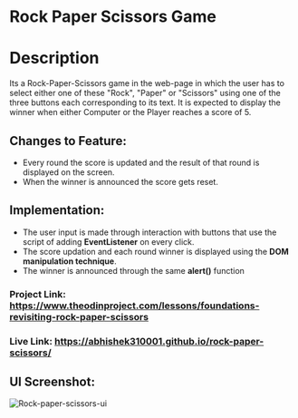 # Rock Paper Scissors Game

# Description
Its a Rock-Paper-Scissors game in the web-page in which the user has to select either one of these "Rock", "Paper" or "Scissors" using one of the three buttons each corresponding to its text. It is expected to display the winner when either Computer or the Player reaches a score of 5.
## Changes to Feature: 

- Every round the score is updated and the result of that round is displayed on the screen.
- When the winner is announced the score gets reset.

## Implementation:

- The user input is made through interaction with buttons that use the script of adding **EventListener**  on every click.
- The score updation and each round winner is displayed using the **DOM manipulation technique**.
- The winner is announced through the same **alert()** function

### Project Link: https://www.theodinproject.com/lessons/foundations-revisiting-rock-paper-scissors
### Live Link: https://abhishek310001.github.io/rock-paper-scissors/

## UI Screenshot:
![Rock-paper-scissors-ui](https://user-images.githubusercontent.com/128154648/229449173-3113b2ed-1f7b-43dc-af0d-d5dd2218f02e.png)
